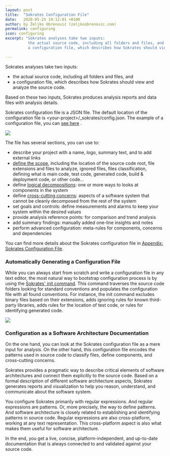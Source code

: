 ```yaml
---
layout: post
title:  "Sokrates Configuration File"
date:   2020-05-25 19:12:01 +0100
author: by Željko Obrenović (zeljkoobrenovic.com)
permalink: configuring
icon: configuring
excerpt: "Sokrates analyses take two inputs:
          the actual source code, including all folders and files, and
          a configuration file, which describes how Sokrates should view and analyze the source code."

---
```


Sokrates analyses take two inputs:
* the actual source code, including all folders and files, and
* a configuration file, which describes how Sokrates should view and analyze the source code.

Based on these two inputs, Sokrates produces analysis reports and data files with analysis details.

Sokrates configuration file is a JSON file. The default location of the configuration file is  &lt;your-project&gt;/_sokrates/config.json. The example of a configuration file, you can [see here](https://d3axxy9bcycpv7.cloudfront.net/java/junit5/config.json) .

![](assets/images/sokrates/config-overview.png)

The file has several sections, you can use to:
* describe your project with a name, logo, summary text, and to add external links
* [define the scope](scoping), including the location of the source code root, file extensions and files to analyze, ignored files, files classification, defining what is main code, test code, generated code, build & deployment code, or other code…
* define [logical decompositions](logical-decomposition): one or more ways to looks at components in the system
* define [cross-cutting concerns](cross-cutting-concerns): aspects of a software system that cannot be cleanly decomposed from the rest of the system
* set goals and controls: define measurements and alarms to keep your system within the desired values
* provide analysis reference points: for comparison and trend analysis
* add summary findings: manually added one-line insights and notes
* perform advanced configuration: meta-rules for components, concerns and dependencies

You can find more details about the Sokrates configuration file in [Appendix: Sokrates Configuration File](configuration/).


### Automatically Generating a Configuration File

While you can always start from scratch and write a configuration file in any text editor, the most natural way to bootstrap configuration process is by using the [Sokrates' init command](cli/). This command traverses the source code folders looking for standard conventions and populates the configuration file with all found conventions. For instance, the init command excludes binary files based on their extensions, adds ignoring rules for known third-party libraries, adds rules for the location of test code, or rules for identifying generated code.

![](assets/images/sokrates/cmd-init.png)


### Configuration as a Software Architecture Documentation

On the one hand, you can look at the Sokrates configuration file as a mere input for analysis. On the other hand, this configuration file encodes the patterns used in source code to classify files, define components, and cross-cutting concerns.

Sokrates provides a pragmatic way to describe critical elements of software architectures and connect them explicitly to the source code. Based on a formal description of different software architecture aspects, Sokrates generates reports and visualization to help you reason, understand, and communicate about the software system.

You configure Sokrates primarily with regular expressions. And regular expressions are patterns. Or, more precisely, the way to define patterns. And software architecture is closely related to establishing and identifying patterns in source code. Regular expressions are also cross-platform, working at any text representation. This cross-platform aspect is also what makes them useful for software architecture.

In the end, you get a live, concise, platform-independent, and up-to-date documentation that is always connected to and validated against your source code.

